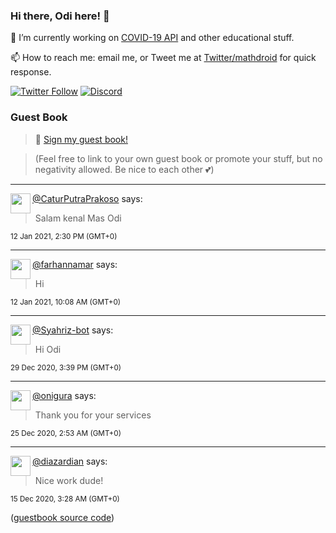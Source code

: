 ### Hi there, Odi here! 👋

🔭 I’m currently working on [COVID-19 API](https://github.com/covid-19-api) and other educational stuff.

📫 How to reach me: email me, or Tweet me at [Twitter/mathdroid](https://twitter.com/mathdroid) for quick response.

[![Twitter Follow](https://img.shields.io/twitter/follow/mathdroid?label=Follow&style=social)](https://twitter.com/mathdroid)
[![Discord](https://img.shields.io/discord/574799330406432769.svg?label=&logo=discord&logoColor=ffffff&color=7389D8&labelColor=6A7EC2)](https://discord.gg/HPxA6Ft)


### Guest Book

> 💬 [Sign my guest book!](https://mathdroid.now.sh)

> (Feel free to link to your own guest book or promote your stuff, but no negativity allowed. Be nice to each other 💕)

---

<!--START_SECTION:guestbook-->
<a href="https://github.com/CaturPutraPrakoso"><img align="left" width="32" height="32" src="https://www.github.com/CaturPutraPrakoso.png"></a> [@CaturPutraPrakoso](https://github.com/CaturPutraPrakoso) says:

> Salam kenal Mas Odi

<sup>12 Jan 2021, 2:30 PM (GMT+0)</sup>


---

<a href="https://github.com/farhannamar"><img align="left" width="32" height="32" src="https://www.github.com/farhannamar.png"></a> [@farhannamar](https://github.com/farhannamar) says:

> Hi

<sup>12 Jan 2021, 10:08 AM (GMT+0)</sup>


---

<a href="https://github.com/Syahriz-bot"><img align="left" width="32" height="32" src="https://www.github.com/Syahriz-bot.png"></a> [@Syahriz-bot](https://github.com/Syahriz-bot) says:

> Hi Odi

<sup>29 Dec 2020, 3:39 PM (GMT+0)</sup>


---

<a href="https://github.com/onigura"><img align="left" width="32" height="32" src="https://www.github.com/onigura.png"></a> [@onigura](https://github.com/onigura) says:

> Thank you for your services

<sup>25 Dec 2020, 2:53 AM (GMT+0)</sup>


---

<a href="https://github.com/diazardian"><img align="left" width="32" height="32" src="https://www.github.com/diazardian.png"></a> [@diazardian](https://github.com/diazardian) says:

> Nice work dude!

<sup>15 Dec 2020, 3:28 AM (GMT+0)</sup>

<!--END_SECTION:guestbook-->
<!--GUESTBOOK_LIST [{"name":"CaturPutraPrakoso","message":"Salam kenal Mas Odi","date":"12 Jan 2021, 2:30 PM (GMT+0)"},{"name":"farhannamar","message":"Hi","date":"12 Jan 2021, 10:08 AM (GMT+0)"},{"name":"Syahriz-bot","message":"Hi Odi","date":"29 Dec 2020, 3:39 PM (GMT+0)"},{"name":"onigura","message":"Thank you for your services","date":"25 Dec 2020, 2:53 AM (GMT+0)"},{"name":"diazardian","message":"Nice work dude! ","date":"15 Dec 2020, 3:28 AM (GMT+0)"}]-->

([guestbook source code](https://github.com/mathdroid/guestbook))
